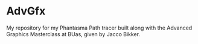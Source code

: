 # AdvGfx

My repository for my Phantasma Path tracer built along with the Advanced Graphics Masterclass at BUas, given by Jacco Bikker.
